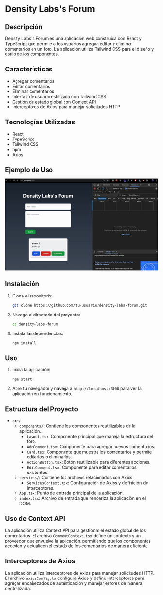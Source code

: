 # Density Labs's Forum

## Descripción

Density Labs's Forum es una aplicación web construida con React y TypeScript que permite a los usuarios agregar, editar y eliminar comentarios en un foro. La aplicación utiliza Tailwind CSS para el diseño y estilo de los componentes.

## Características

- Agregar comentarios
- Editar comentarios
- Eliminar comentarios
- Interfaz de usuario estilizada con Tailwind CSS
- Gestión de estado global con Context API
- Interceptores de Axios para manejar solicitudes HTTP

## Tecnologías Utilizadas

- React
- TypeScript
- Tailwind CSS
- npm
- Axios

## Ejemplo de Uso

![Descripción del GIF](./assets/example.gif)

## Instalación

1. Clona el repositorio:
    ```bash
    git clone https://github.com/tu-usuario/density-labs-forum.git
    ```
2. Navega al directorio del proyecto:
    ```bash
    cd density-labs-forum
    ```
3. Instala las dependencias:
    ```bash
    npm install
    ```

## Uso

1. Inicia la aplicación:
    ```bash
    npm start
    ```
2. Abre tu navegador y navega a `http://localhost:3000` para ver la aplicación en funcionamiento.

## Estructura del Proyecto

- `src/`
  - `components/`: Contiene los componentes reutilizables de la aplicación.
    - `Layout.tsx`: Componente principal que maneja la estructura del foro.
    - `AddComment.tsx`: Componente para agregar nuevos comentarios.
    - `Card.tsx`: Componente que muestra los comentarios y permite editarlos o eliminarlos.
    - `ActionButton.tsx`: Botón reutilizable para diferentes acciones.
    - `EditComment.tsx`: Componente para editar comentarios existentes.
  - `services/`: Contiene los archivos relacionados con Axios.
    - `ServicesContext.tsx`: Configuración de Axios y definición de interceptores.
  - `App.tsx`: Punto de entrada principal de la aplicación.
  - `index.tsx`: Archivo de entrada que renderiza la aplicación en el DOM.

## Uso de Context API

La aplicación utiliza Context API para gestionar el estado global de los comentarios. El archivo `CommentContext.tsx` define un contexto y un proveedor que envuelve la aplicación, permitiendo que los componentes accedan y actualicen el estado de los comentarios de manera eficiente.

## Interceptores de Axios

La aplicación utiliza interceptores de Axios para manejar solicitudes HTTP. El archivo `axiosConfig.ts` configura Axios y define interceptores para agregar encabezados de autenticación y manejar errores de manera centralizada.

